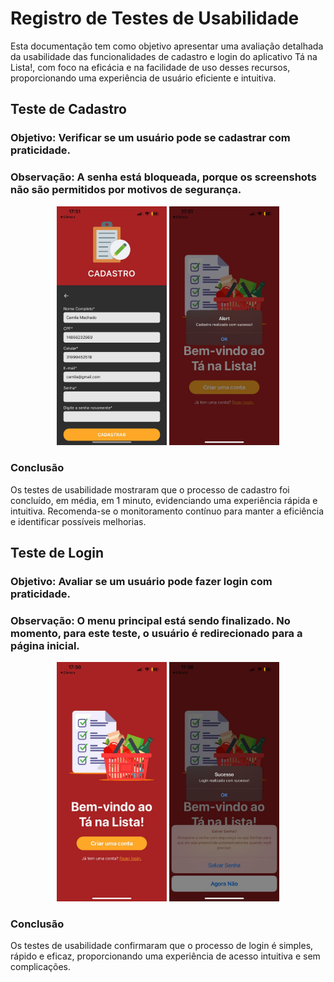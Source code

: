 # Registro de Testes de Usabilidade

Esta documentação tem como objetivo apresentar uma avaliação detalhada da usabilidade das funcionalidades de cadastro e login do aplicativo Tá na Lista!, com foco na eficácia e na facilidade de uso desses recursos, proporcionando uma experiência de usuário eficiente e intuitiva.

## Teste de Cadastro

### Objetivo: Verificar se um usuário pode se cadastrar com praticidade.

### Observação: A senha está bloqueada, porque os screenshots não são permitidos por motivos de segurança.

<p align="center">
  <img src="./img/Cadastro_Sucesso.jpg" alt="Cadastro" width="35%" />
  <img src="./img/Sucesso_Cadastro.jpg" alt="Sucesso" width="35%" />
</p>

### Conclusão

Os testes de usabilidade mostraram que o processo de cadastro foi concluído, em média, em 1 minuto, evidenciando uma experiência rápida e intuitiva. Recomenda-se o monitoramento contínuo para manter a eficiência e identificar possíveis melhorias.

## Teste de Login

### Objetivo: Avaliar se um usuário pode fazer login com praticidade.

### Observação: O menu principal está sendo finalizado. No momento, para este teste, o usuário é redirecionado para a página inicial. 

<p align="center">
  <img src="./img/Login.jpg" alt="Login" width="35%" />
  <img src="./img/Login2.jpg" alt="Login2" width="35%" />
</p>

### Conclusão

Os testes de usabilidade confirmaram que o processo de login é simples, rápido e eficaz, proporcionando uma experiência de acesso intuitiva e sem complicações.


